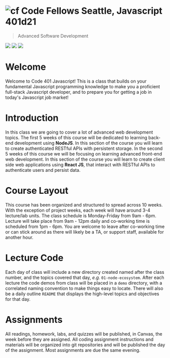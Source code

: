 ![cf](http://i.imgur.com/7v5ASc8.png) Code Fellows Seattle, Javascript 401d21
=====================================
> Advanced Software Development

[![](https://img.shields.io/badge/canvas-401d21-blue.svg)](https://canvas.instructure.com/courses/1262591)
[![](https://img.shields.io/badge/labs-401d21-yellow.svg)](https://github.com/codefellows-seattle-javascript-401d21)
[![](https://img.shields.io/badge/slack-401d21-orange.svg)](https://codefellows.slack.com/messages/C8NS874CF)


# Welcome

Welcome to Code 401 Javascript! This is a class that builds on your fundamental Javascript programming knowledge to make you a proficient full-stack Javascript developer, and to prepare you for getting a job in today's Javascript job market!

# Introduction
In this class we are going to cover a lot of advanced web development topics. The first 5 weeks of this course will be dedicated to learning back-end development using **NodeJS**. In this section of the course you will learn to create authenticated RESTful APIs with persistent storage. In the second 5 weeks of this course we will be focusing on learning advanced front-end web development. In this section of the course you will learn to create client side web applications using **React JS**, that interact with RESTful APIs to authenticate users and persist data.

# Course Layout
This course has been organized and structured to spread across 10 weeks. With the exception of project weeks, each week will have around 3-4 lecture/lab units. The class schedule is Monday-Friday from 9am - 6pm. Lecture will take place from 9am - 12pm daily and co-working time is scheduled from 1pm - 6pm.  You are welcome to leave after co-working time or can stick around as there will likely be a TA, or support staff, available for another hour.

# Lecture Code
Each day of class will include a new directory created named after the class number, and the topics covered that day, _e.g._ `01-node-ecosystem`.  After each lecture the code demos from class will be placed in a `demo` directory, with a correlated naming convention to make things easy to locate.  There will also be a daily outline `README` that displays the high-level topics and objectives for that day.

# Assignments
All readings, homework, labs, and quizzes will be published, in Canvas, the week before they are assigned. All coding assignment instructions and materials will be organized into git repositories and will be published the day of the assignment.  Most assignments are due the same evening.